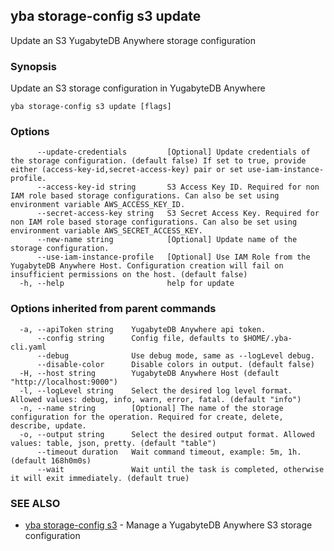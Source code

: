 ## yba storage-config s3 update

Update an S3 YugabyteDB Anywhere storage configuration

### Synopsis

Update an S3 storage configuration in YugabyteDB Anywhere

```
yba storage-config s3 update [flags]
```

### Options

```
      --update-credentials         [Optional] Update credentials of the storage configuration. (default false) If set to true, provide either (access-key-id,secret-access-key) pair or set use-iam-instance-profile.
      --access-key-id string       S3 Access Key ID. Required for non IAM role based storage configurations. Can also be set using environment variable AWS_ACCESS_KEY_ID.
      --secret-access-key string   S3 Secret Access Key. Required for non IAM role based storage configurations. Can also be set using environment variable AWS_SECRET_ACCESS_KEY.
      --new-name string            [Optional] Update name of the storage configuration.
      --use-iam-instance-profile   [Optional] Use IAM Role from the YugabyteDB Anywhere Host. Configuration creation will fail on insufficient permissions on the host. (default false)
  -h, --help                       help for update
```

### Options inherited from parent commands

```
  -a, --apiToken string    YugabyteDB Anywhere api token.
      --config string      Config file, defaults to $HOME/.yba-cli.yaml
      --debug              Use debug mode, same as --logLevel debug.
      --disable-color      Disable colors in output. (default false)
  -H, --host string        YugabyteDB Anywhere Host (default "http://localhost:9000")
  -l, --logLevel string    Select the desired log level format. Allowed values: debug, info, warn, error, fatal. (default "info")
  -n, --name string        [Optional] The name of the storage configuration for the operation. Required for create, delete, describe, update.
  -o, --output string      Select the desired output format. Allowed values: table, json, pretty. (default "table")
      --timeout duration   Wait command timeout, example: 5m, 1h. (default 168h0m0s)
      --wait               Wait until the task is completed, otherwise it will exit immediately. (default true)
```

### SEE ALSO

* [yba storage-config s3](yba_storage-config_s3.md)	 - Manage a YugabyteDB Anywhere S3 storage configuration

